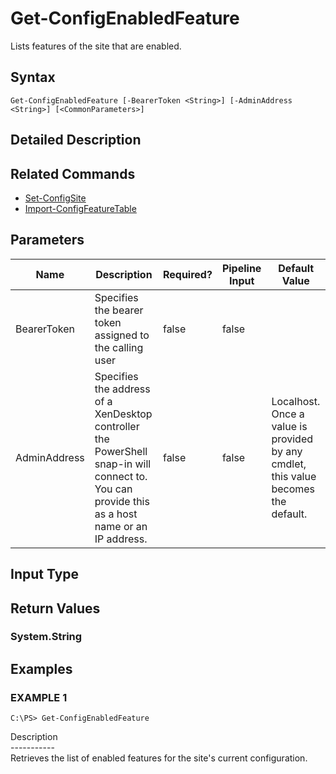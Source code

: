 ﻿# Get-ConfigEnabledFeature

   Lists features of the site that are enabled.

## Syntax
```
Get-ConfigEnabledFeature [-BearerToken <String>] [-AdminAddress <String>] [<CommonParameters>]
```

## Detailed Description
   

## Related Commands
  * [Set-ConfigSite](Set-ConfigSite.html)
  * [Import-ConfigFeatureTable](Import-ConfigFeatureTable.html)
## Parameters

| Name   | Description | Required? | Pipeline Input | Default Value |
| --- | --- | --- | --- | --- |
| BearerToken | Specifies the bearer token assigned to the calling user | false | false |  |
| AdminAddress | Specifies the address of a XenDesktop controller the PowerShell snap-in will connect to. You can provide this as a host name or an IP address. | false | false | Localhost. Once a value is provided by any cmdlet, this value becomes the default. |

## Input Type
### 
   
## Return Values
### System.String
   
## Examples

### EXAMPLE 1
```
C:\PS> Get-ConfigEnabledFeature
```
   Description<br>-----------<br>Retrieves the list of enabled features for the site's current configuration.

